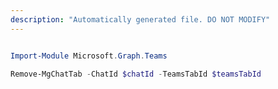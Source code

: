 ```yaml
---
description: "Automatically generated file. DO NOT MODIFY"
---
```


```powershell

Import-Module Microsoft.Graph.Teams

Remove-MgChatTab -ChatId $chatId -TeamsTabId $teamsTabId

```